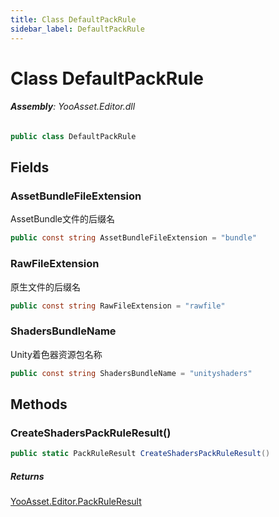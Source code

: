 ```yaml
---
title: Class DefaultPackRule
sidebar_label: DefaultPackRule
---
```

# Class DefaultPackRule


###### **Assembly**: YooAsset.Editor.dll

```csharp title="Declaration"
public class DefaultPackRule
```
## Fields
### AssetBundleFileExtension
AssetBundle文件的后缀名

```csharp title="Declaration"
public const string AssetBundleFileExtension = "bundle"
```
### RawFileExtension
原生文件的后缀名

```csharp title="Declaration"
public const string RawFileExtension = "rawfile"
```
### ShadersBundleName
Unity着色器资源包名称

```csharp title="Declaration"
public const string ShadersBundleName = "unityshaders"
```
## Methods
### CreateShadersPackRuleResult()


```csharp title="Declaration"
public static PackRuleResult CreateShadersPackRuleResult()
```

##### Returns

[YooAsset.Editor.PackRuleResult](../YooAsset.Editor/PackRuleResult.md)
